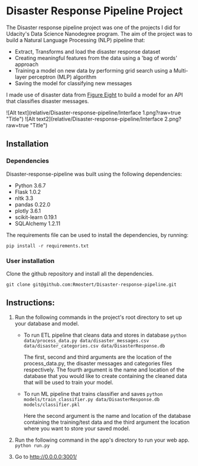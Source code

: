 # Disaster Response Pipeline Project

The Disaster response pipeline project was one of the projects I did for Udacity's Data Science Nanodegree program. The aim of the project was to build a Natural Language Processing (NLP) pipeline that:

* Extract, Transforms and load the disaster response dataset
* Creating meaningful features from the data using a 'bag of words' approach
* Training a model on new data by performing grid search using a Multi-layer perceptron (MLP) algorithm
* Saving the model for classifying new messages

I made use of disaster data from [Figure Eight](https://www.figure-eight.com/) to build a model for an API that classifies disaster messages.

![Alt text](relative/Disaster-response-pipeline/Interface 1.png?raw=true "Title")
![Alt text2](relative/Disaster-response-pipeline/Interface 2.png?raw=true "Title")

## Installation
### Dependencies

Disaster-response-pipeline was built using the following dependencies:
* Python 3.6.7
* Flask 1.0.2
* nltk 3.3
* pandas 0.22.0
* plotly 3.6.1
* scikit-learn 0.19.1
* SQLAlchemy 1.2.11

The requirements file can be used to install the dependencies, by running:

```
pip install -r requirements.txt
```

### User installation
Clone the github repository and install all the dependencies.

```
git clone git@github.com:Rmostert/Disaster-response-pipeline.git
```

## Instructions:
1. Run the following commands in the project's root directory to set up your database and model.

    - To run ETL pipeline that cleans data and stores in database
        `python data/process_data.py data/disaster_messages.csv data/disaster_categories.csv data/DisasterResponse.db`

        The first, second and third arguments are the location of the process_data.py, the disaster messages and categories files respectively. The fourth argument is the name and location of the database that you would like to create containing the cleaned data that will be used to train your model.

    - To run ML pipeline that trains classifier and saves
        `python models/train_classifier.py data/DisasterResponse.db models/classifier.pkl`

        Here the second argument is the name and location of the database containing the training/test data and the third argument the location where you want to store your saved model.

2. Run the following command in the app's directory to run your web app.
    `python run.py`

3. Go to http://0.0.0.0:3001/
